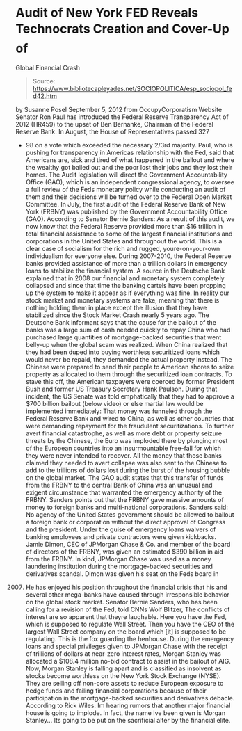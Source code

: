 # Audit of New York FED Reveals Technocrats Creation and Cover-Up of 
Global Financial Crash

> Source: https://www.bibliotecapleyades.net/SOCIOPOLITICA/esp_sociopol_fed42.htm

by Susanne Posel
September 5, 2012
from
OccupyCorporatism Website
Senator Ron Paul has introduced the Federal
Reserve Transparency Act of 2012 (HR459) to the upset of Ben Bernanke, Chairman of the Federal Reserve
Bank.
In August, the House of Representatives passed 327
- 98 on a vote
which exceeded the necessary 2/3rd majority.
Paul, who is pushing for transparency in
Americas relationship with the Fed, said that Americans are,
sick and tired
of what happened in the bailout and where the wealthy got bailed out and the
poor lost their jobs and they lost their homes.
The Audit legislation will direct the Government
Accountability Office (GAO), which is an independent congressional agency,
to oversee a full review of the Feds monetary policy while conducting an
audit of them and their decisions will be turned over to the Federal Open
Market Committee.
In July, the first
audit of the Federal Reserve Bank of New York (FRBNY) was published by
the Government Accountability Office (GAO).
According to Senator
Bernie Sanders:
As a result of this audit, we now know that
the Federal Reserve provided more than $16 trillion in total financial
assistance to some of the largest financial institutions and corporations in
the United States and throughout the world.
This is a clear case of
socialism for the rich and rugged, youre-on-your-own individualism for
everyone else.
During 2007-2010, the Federal Reserve banks
provided assistance of more than a trillion dollars in emergency loans
to stabilize the financial system.
A source in the Deutsche Bank
explained that in 2008 our financial and monetary system completely
collapsed and since that time the banking cartels have been propping up the
system to make it appear as if everything was fine.
In reality our stock
market and monetary systems are fake; meaning that there is nothing holding
them in place except the illusion that they have stabilized since the Stock
Market Crash nearly 5 years ago.
The Deutsche Bank informant says that the cause
for the bailout of the banks was a large sum of cash needed quickly to repay
China who had purchased large quantities of mortgage-backed securities that
went belly-up when the global scam was realized.
When China realized that
they had been duped into buying worthless securitized loans which would
never be repaid, they demanded the actual property instead.
The Chinese were
prepared to send their people to American shores to seize property as
allocated to them through the securitized loan contracts.
To stave this off, the American taxpayers were
coerced by former President
Bush and former US Treasury Secretary Hank
Paulson.
During that incident, the US Senate was told emphatically that they
had to approve a $700
billion bailout (below video) or else martial law would be implemented immediately:
That money was funneled through the Federal Reserve Bank and wired to China,
as well as other countries that were demanding repayment for the fraudulent
securitizations.
To further avert financial catastrophe, as well
as more debt or property seizure threats by the Chinese, the Euro was
imploded there by plunging most of the European countries into an
insurmountable free-fall for which they were never intended to recover.
All the money that those banks claimed they
needed to avert collapse was also sent to the Chinese to add to the
trillions of dollars lost during the burst of the housing bubble on the
global market.
The GAO audit states that this transfer of funds
from the FRBNY to the central Bank of China was an unusual and exigent
circumstance that warranted the emergency authority of the FRBNY.
Sanders points out that the FRBNY gave massive
amounts of money to foreign banks and multi-national corporations.
Sanders
said:
No agency of the United States government should be allowed to
bailout a foreign bank or corporation without the direct approval of
Congress and the president.
Under the guise of emergency loans waivers of
banking employees and private contractors were given kickbacks.
Jamie Dimon, CEO of JPMorgan Chase & Co. and member of the board of
directors of the FRBNY, was given an estimated $390 billion in aid from
the FRBNY.
In kind, JPMorgan Chase was used as a money laundering
institution during the mortgage-backed securities and derivatives scandal.
Dimon was given his seat on the Feds board in
2007. He has enjoyed his position throughout the financial crisis that his
and several other mega-banks have caused through irresponsible behavior on
the global stock market.
Senator Bernie Sanders, who has been calling for
a revision of the Fed, told
CNNs Wolf Blitzer,
The conflicts of interest are so apparent that
theyre laughable. Here you have the Fed, which is supposed to regulate Wall
Street. Then you have the CEO of the largest Wall Street company on the
board which [it] is supposed to be regulating. This is the fox guarding the
henhouse.
During the emergency loans and special
privileges given to JPMorgan Chase with the receipt of trillions of dollars
at near-zero interest rates,
Morgan Stanley was allocated a $108.4 million
no-bid contract to assist in the bailout of AIG.
Now, Morgan Stanley is falling apart and is
classified as insolvent as stocks become worthless on the
New York Stock
Exchange (NYSE).
They are selling off
non-core assets to reduce European exposure to hedge funds and failing
financial corporations because of their participation in the mortgage-backed
securities and derivatives debacle.
According to
Rick Wiles:
Im hearing rumors that another major
financial house is going to implode. In fact, the name Ive been given
is Morgan Stanley... Its going to be put on the sacrificial alter by
the financial elite.
